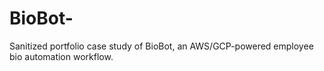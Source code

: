 # BioBot-
Sanitized portfolio case study of BioBot, an AWS/GCP-powered employee bio automation workflow. 

